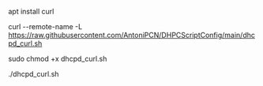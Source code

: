 apt install curl

curl --remote-name -L https://raw.githubusercontent.com/AntoniPCN/DHPCScriptConfig/main/dhcpd_curl.sh

sudo chmod +x dhcpd_curl.sh

./dhcpd_curl.sh
